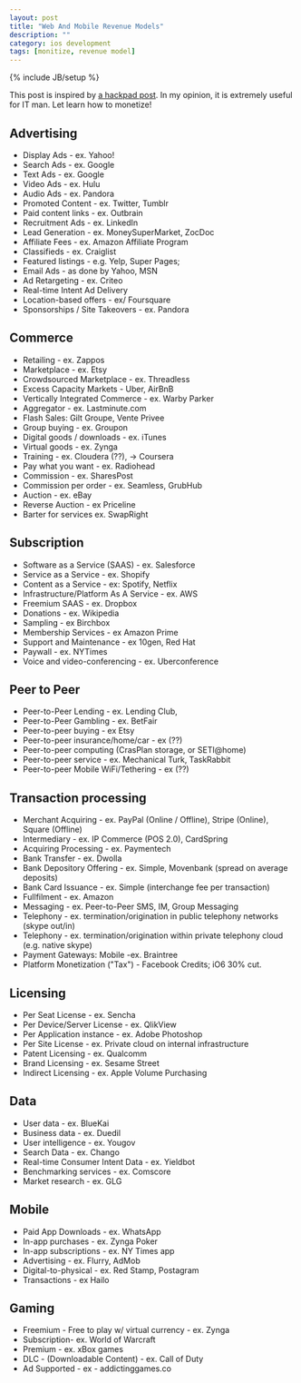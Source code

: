 ```yaml
---
layout: post
title: "Web And Mobile Revenue Models"
description: ""
category: ios development
tags: [monitize, revenue model]
---
```

{% include JB/setup %}

This post is inspired by [a hackpad post](https://hackpad.com/Web-And-Mobile-Revenue-Models-final-EgXuEtSibE7). In my opinion, it is extremely useful for IT man. Let learn how to monetize!

## Advertising
- Display Ads - ex. Yahoo!
- Search Ads - ex. Google
- Text Ads - ex. Google
- Video Ads - ex. Hulu
- Audio Ads - ex. Pandora
- Promoted Content - ex. Twitter, Tumblr
- Paid content links - ex. Outbrain
- Recruitment Ads - ex. LinkedIn
- Lead Generation - ex. MoneySuperMarket, ZocDoc
- Affiliate Fees - ex. Amazon Affiliate Program
- Classifieds - ex. Craiglist
- Featured listings - e.g. Yelp, Super Pages;
- Email Ads - as done by Yahoo, MSN
- Ad Retargeting - ex. Criteo 
- Real-time Intent Ad Delivery
- Location-based offers - ex/ Foursquare
- Sponsorships / Site Takeovers -  ex. Pandora
 
## Commerce
- Retailing - ex. Zappos
- Marketplace - ex. Etsy
- Crowdsourced Marketplace - ex. Threadless
- Excess Capacity Markets - Uber, AirBnB
- Vertically Integrated Commerce - ex. Warby Parker
- Aggregator - ex. Lastminute.com
- Flash Sales:  Gilt Groupe, Vente Privee
- Group buying - ex. Groupon
- Digital goods / downloads - ex. iTunes
- Virtual goods - ex. Zynga
- Training - ex. Cloudera (??), -> Coursera
- Pay what you want - ex. Radiohead
- Commission - ex. SharesPost
- Commission per order - ex. Seamless, GrubHub
- Auction - ex. eBay
- Reverse Auction - ex Priceline
- Barter for services ex. SwapRight

## Subscription
- Software as a Service (SAAS) - ex. Salesforce
- Service as a Service - ex. Shopify
- Content as a Service - ex: Spotify, Netflix
- Infrastructure/Platform As A Service - ex. AWS
- Freemium SAAS - ex. Dropbox
- Donations - ex. Wikipedia
- Sampling - ex Birchbox
- Membership Services - ex Amazon Prime
- Support and Maintenance - ex 10gen, Red Hat
- Paywall - ex. NYTimes
- Voice and video-conferencing - ex. Uberconference

## Peer to Peer
- Peer-to-Peer Lending - ex. Lending Club,
- Peer-to-Peer Gambling - ex. BetFair
- Peer-to-peer buying - ex Etsy
- Peer-to-peer insurance/home/car - ex (??)
- Peer-to-peer computing (CrasPlan storage, or SETI@home)
- Peer-to-peer service - ex. Mechanical Turk, TaskRabbit
- Peer-to-peer Mobile WiFi/Tethering - ex (??)

## Transaction processing
- Merchant Acquiring - ex. PayPal (Online / Offline), Stripe (Online), Square (Offline)
- Intermediary - ex. IP Commerce (POS 2.0), CardSpring
- Acquiring Processing - ex. Paymentech
- Bank Transfer - ex. Dwolla
- Bank Depository Offering - ex. Simple, Movenbank (spread on average deposits)
- Bank Card Issuance - ex. Simple (interchange fee per transaction)
- Fullfilment - ex. Amazon
- Messaging - ex. Peer-to-Peer SMS, IM, Group Messaging
- Telephony - ex. termination/origination in public telephony networks (skype out/in)
- Telephony - ex. termination/origination within private telephony cloud (e.g. native skype)
- Payment Gateways: Mobile -ex. Braintree
- Platform Monetization ("Tax") - Facebook Credits; iO6 30% cut.

## Licensing
- Per Seat License - ex. Sencha
- Per Device/Server License - ex. QlikView
- Per Application instance - ex. Adobe Photoshop
- Per Site License - ex. Private cloud on internal infrastructure
- Patent Licensing - ex. Qualcomm
- Brand Licensing - ex. Sesame Street
- Indirect Licensing - ex. Apple Volume Purchasing

## Data
- User data - ex. BlueKai
- Business data - ex. Duedil
- User intelligence - ex. Yougov
- Search Data - ex. Chango
- Real-time Consumer Intent Data - ex. Yieldbot
- Benchmarking services - ex. Comscore
- Market research - ex. GLG

## Mobile
- Paid App Downloads - ex. WhatsApp
- In-app purchases - ex. Zynga Poker
- In-app subscriptions - ex. NY Times app
- Advertising - ex. Flurry, AdMob
- Digital-to-physical - ex. Red Stamp, Postagram
- Transactions - ex Hailo

## Gaming
- Freemium - Free to play w/ virtual currency - ex. Zynga
- Subscription-  ex. World of Warcraft
- Premium - ex. xBox games
- DLC - (Downloadable Content)  - ex. Call of Duty
- Ad Supported - ex - addictinggames.co